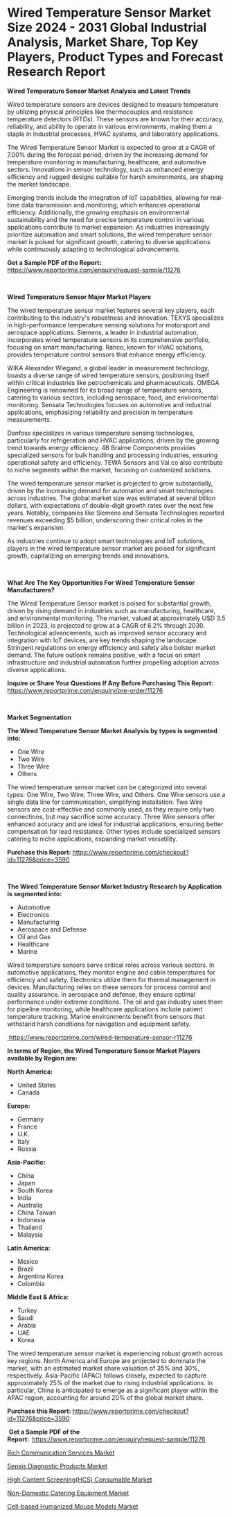 <p><h1>Wired Temperature Sensor Market Size 2024 - 2031 Global Industrial Analysis, Market Share, Top Key Players, Product Types and Forecast Research Report</h1></p><p><strong>Wired Temperature Sensor Market Analysis and Latest Trends</strong></p>
<p><p>Wired temperature sensors are devices designed to measure temperature by utilizing physical principles like thermocouples and resistance temperature detectors (RTDs). These sensors are known for their accuracy, reliability, and ability to operate in various environments, making them a staple in industrial processes, HVAC systems, and laboratory applications. </p><p>The Wired Temperature Sensor Market is expected to grow at a CAGR of 7.00% during the forecast period, driven by the increasing demand for temperature monitoring in manufacturing, healthcare, and automotive sectors. Innovations in sensor technology, such as enhanced energy efficiency and rugged designs suitable for harsh environments, are shaping the market landscape. </p><p>Emerging trends include the integration of IoT capabilities, allowing for real-time data transmission and monitoring, which enhances operational efficiency. Additionally, the growing emphasis on environmental sustainability and the need for precise temperature control in various applications contribute to market expansion. As industries increasingly prioritize automation and smart solutions, the wired temperature sensor market is poised for significant growth, catering to diverse applications while continuously adapting to technological advancements.</p></p>
<p><strong>Get a Sample PDF of the Report:&nbsp;</strong> <a href="https://www.reportprime.com/enquiry/request-sample/11276?utm_campaign=1264&utm_medium=2&utm_source=Github&utm_content=ia&utm_term=11102024&utm_id=wired-temperature-sensor">https://www.reportprime.com/enquiry/request-sample/11276</a></p>
<p>&nbsp;</p>
<p><strong>Wired Temperature Sensor Major Market Players</strong></p>
<p><p>The wired temperature sensor market features several key players, each contributing to the industry's robustness and innovation. TEXYS specializes in high-performance temperature sensing solutions for motorsport and aerospace applications. Siemens, a leader in industrial automation, incorporates wired temperature sensors in its comprehensive portfolio, focusing on smart manufacturing. Ranco, known for HVAC solutions, provides temperature control sensors that enhance energy efficiency.</p><p>WIKA Alexander Wiegand, a global leader in measurement technology, boasts a diverse range of wired temperature sensors, positioning itself within critical industries like petrochemicals and pharmaceuticals. OMEGA Engineering is renowned for its broad range of temperature sensors, catering to various sectors, including aerospace, food, and environmental monitoring. Sensata Technologies focuses on automotive and industrial applications, emphasizing reliability and precision in temperature measurements.</p><p>Danfoss specializes in various temperature sensing technologies, particularly for refrigeration and HVAC applications, driven by the growing trend towards energy efficiency. 4B Braime Components provides specialized sensors for bulk handling and processing industries, ensuring operational safety and efficiency. TEWA Sensors and Val.co also contribute to niche segments within the market, focusing on customized solutions.</p><p>The wired temperature sensor market is projected to grow substantially, driven by the increasing demand for automation and smart technologies across industries. The global market size was estimated at several billion dollars, with expectations of double-digit growth rates over the next few years. Notably, companies like Siemens and Sensata Technologies reported revenues exceeding $5 billion, underscoring their critical roles in the market's expansion.</p><p>As industries continue to adopt smart technologies and IoT solutions, players in the wired temperature sensor market are poised for significant growth, capitalizing on emerging trends and innovations.</p></p>
<p>&nbsp;</p>
<p><strong>What Are The Key Opportunities For Wired Temperature Sensor Manufacturers?</strong></p>
<p><p>The Wired Temperature Sensor market is poised for substantial growth, driven by rising demand in industries such as manufacturing, healthcare, and environmental monitoring. The market, valued at approximately USD 3.5 billion in 2023, is projected to grow at a CAGR of 6.2% through 2030. Technological advancements, such as improved sensor accuracy and integration with IoT devices, are key trends shaping the landscape. Stringent regulations on energy efficiency and safety also bolster market demand. The future outlook remains positive, with a focus on smart infrastructure and industrial automation further propelling adoption across diverse applications.</p></p>
<p><strong>Inquire or Share Your Questions If Any Before Purchasing This Report:</strong> <a href="https://www.reportprime.com/enquiry/pre-order/11276?utm_campaign=1264&utm_medium=2&utm_source=Github&utm_content=ia&utm_term=11102024&utm_id=wired-temperature-sensor">https://www.reportprime.com/enquiry/pre-order/11276</a></p>
<p>&nbsp;</p>
<p><strong>Market Segmentation</strong></p>
<p><strong>The Wired Temperature Sensor Market Analysis by types is segmented into:</strong></p>
<p><ul><li>One Wire</li><li>Two Wire</li><li>Three Wire</li><li>Others</li></ul></p>
<p><p>The wired temperature sensor market can be categorized into several types: One Wire, Two Wire, Three Wire, and Others. One Wire sensors use a single data line for communication, simplifying installation. Two Wire sensors are cost-effective and commonly used, as they require only two connections, but may sacrifice some accuracy. Three Wire sensors offer enhanced accuracy and are ideal for industrial applications, ensuring better compensation for lead resistance. Other types include specialized sensors catering to niche applications, expanding market versatility.</p></p>
<p><strong>Purchase this Report:&nbsp;</strong><a href="https://www.reportprime.com/checkout?id=11276&price=3590&utm_campaign=1264&utm_medium=2&utm_source=Github&utm_content=ia&utm_term=11102024&utm_id=wired-temperature-sensor">https://www.reportprime.com/checkout?id=11276&price=3590</a></p>
<p>&nbsp;</p>
<p><strong>The Wired Temperature Sensor Market Industry Research by Application is segmented into:</strong></p>
<p><ul><li>Automotive</li><li>Electronics</li><li>Manufacturing</li><li>Aerospace and Defense</li><li>Oil and Gas</li><li>Healthcare</li><li>Marine</li></ul></p>
<p><p>Wired temperature sensors serve critical roles across various sectors. In automotive applications, they monitor engine and cabin temperatures for efficiency and safety. Electronics utilize them for thermal management in devices. Manufacturing relies on these sensors for process control and quality assurance. In aerospace and defense, they ensure optimal performance under extreme conditions. The oil and gas industry uses them for pipeline monitoring, while healthcare applications include patient temperature tracking. Marine environments benefit from sensors that withstand harsh conditions for navigation and equipment safety.</p></p>
<p><a href="https://www.reportprime.com/wired-temperature-sensor-r11276?utm_campaign=1264&utm_medium=2&utm_source=Github&utm_content=ia&utm_term=11102024&utm_id=wired-temperature-sensor">&nbsp;https://www.reportprime.com/wired-temperature-sensor-r11276</a></p>
<p><strong>In terms of Region, the Wired Temperature Sensor Market Players available by Region are:</strong></p>
<p>
    <p> <strong> North America: </strong>
        <ul>
            <li>United States</li>
            <li>Canada</li>
        </ul>
        </p> 
    <p> <strong> Europe: </strong>
        <ul>
            <li>Germany</li>
            <li>France</li>
            <li>U.K.</li>
            <li>Italy</li>
            <li>Russia</li>
        </ul>
        </p> 
    <p> <strong> Asia-Pacific: </strong>
        <ul>
            <li>China</li>
            <li>Japan</li>
            <li>South Korea</li>
            <li>India</li>
            <li>Australia</li>
            <li>China Taiwan</li>
            <li>Indonesia</li>
            <li>Thailand</li>
            <li>Malaysia</li>
        </ul>
        </p> 
    <p> <strong> Latin America: </strong>
        <ul>
            <li>Mexico</li>
            <li>Brazil</li>
            <li>Argentina Korea</li>
            <li>Colombia</li>
        </ul>
        </p> 
    <p> <strong> Middle East & Africa: </strong>
        <ul>
            <li>Turkey</li>
            <li>Saudi</li>
            <li>Arabia</li>
            <li>UAE</li>
            <li>Korea</li>
        </ul>
    </p>
    </p>
<p><p>The wired temperature sensor market is experiencing robust growth across key regions. North America and Europe are projected to dominate the market, with an estimated market share valuation of 35% and 30%, respectively. Asia-Pacific (APAC) follows closely, expected to capture approximately 25% of the market due to rising industrial applications. In particular, China is anticipated to emerge as a significant player within the APAC region, accounting for around 20% of the global market share.</p></p>
<p><strong>Purchase this Report: </strong><a href="https://www.reportprime.com/checkout?id=11276&price=3590&utm_campaign=1264&utm_medium=2&utm_source=Github&utm_content=ia&utm_term=11102024&utm_id=wired-temperature-sensor">https://www.reportprime.com/checkout?id=11276&price=3590</a></p>
<p>&nbsp;<strong>Get a Sample PDF of the Report:&nbsp;&nbsp;</strong><a href="https://www.reportprime.com/enquiry/request-sample/11276?utm_campaign=1264&utm_medium=2&utm_source=Github&utm_content=ia&utm_term=11102024&utm_id=wired-temperature-sensor">https://www.reportprime.com/enquiry/request-sample/11276</a></p>
<p><strong></strong></p>
<p><p><a href="https://issuu.com/reportprime-2/docs/rich-communication-services-market-_12f738a4cefa65?utm_campaign=1264&utm_medium=2&utm_source=Github&utm_content=ia&utm_term=11102024&utm_id=wired-temperature-sensor">Rich Communication Services Market</a></p><p><a href="https://www.linkedin.com/pulse/sepsis-diagnostic-products-market-size-segmentation-trends-br27c?utm_campaign=1264&utm_medium=2&utm_source=Github&utm_content=ia&utm_term=11102024&utm_id=wired-temperature-sensor">Sepsis Diagnostic Products Market</a></p><p><a href="https://www.linkedin.com/pulse/global-high-content-screeninghcs-consumable-market-trends-innovations-bablc?utm_campaign=1264&utm_medium=2&utm_source=Github&utm_content=ia&utm_term=11102024&utm_id=wired-temperature-sensor">High Content Screening(HCS) Consumable Market</a></p><p><a href="https://www.linkedin.com/pulse/decoding-non-domestic-catering-equipment-industry-dynamics-udcne?utm_campaign=1264&utm_medium=2&utm_source=Github&utm_content=ia&utm_term=11102024&utm_id=wired-temperature-sensor">Non-Domestic Catering Equipment Market</a></p><p><a href="https://www.linkedin.com/pulse/strategic-forecast-cell-based-humanized-mouse-models-market-oy4vc?utm_campaign=1264&utm_medium=2&utm_source=Github&utm_content=ia&utm_term=11102024&utm_id=wired-temperature-sensor">Cell-based Humanized Mouse Models Market</a></p></p>